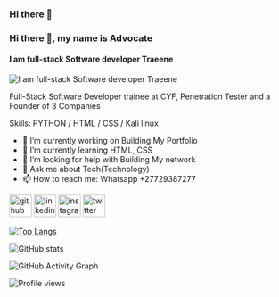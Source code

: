 ### Hi there 👋

### Hi there 👋, my name is Advocate 
#### I am full-stack Software developer Traeene 
![I am full-stack Software developer Traeene ](https://arturssmirnovs.github.io/github-profile-readme-generator/images/banner.png)

Full-Stack Software Developer trainee at CYF, Penetration Tester and a Founder of 3 Companies

Skills: PYTHON / HTML / CSS / Kali linux

- 🔭 I’m currently working on Building My Portfolio 
- 🌱 I’m currently learning HTML, CSS 
- 🤔 I’m looking for help with Building My network  
- 💬 Ask me about Tech(Technology) 
- 📫 How to reach me: Whatsapp +27729387277 


[<img src='https://cdn.jsdelivr.net/npm/simple-icons@3.0.1/icons/github.svg' alt='github' height='40'>](https://github.com/https://github.com/AdvocateM)  [<img src='https://cdn.jsdelivr.net/npm/simple-icons@3.0.1/icons/linkedin.svg' alt='linkedin' height='40'>](https://www.linkedin.com/in/https://www.linkedin.com/in/tshegofatso-advocate-m-5a9872140/)  [<img src='https://cdn.jsdelivr.net/npm/simple-icons@3.0.1/icons/instagram.svg' alt='instagram' height='40'>](https://www.instagram.com/https://www.instagram.com/mr_maroga//)  [<img src='https://cdn.jsdelivr.net/npm/simple-icons@3.0.1/icons/twitter.svg' alt='twitter' height='40'>](https://twitter.com/https://www.instagram.com/mr_maroga/)  

[![Top Langs](https://github-readme-stats.vercel.app/api/top-langs/?username=https://github.com/AdvocateM)](https://github.com/anuraghazra/github-readme-stats)

![GitHub stats](https://github-readme-stats.vercel.app/api?username=https://github.com/AdvocateM&show_icons=true&count_private=true)  

![GitHub Activity Graph](https://activity-graph.herokuapp.com/graph?username=https://github.com/AdvocateM)  

![Profile views](https://gpvc.arturio.dev/https://github.com/AdvocateM)  
